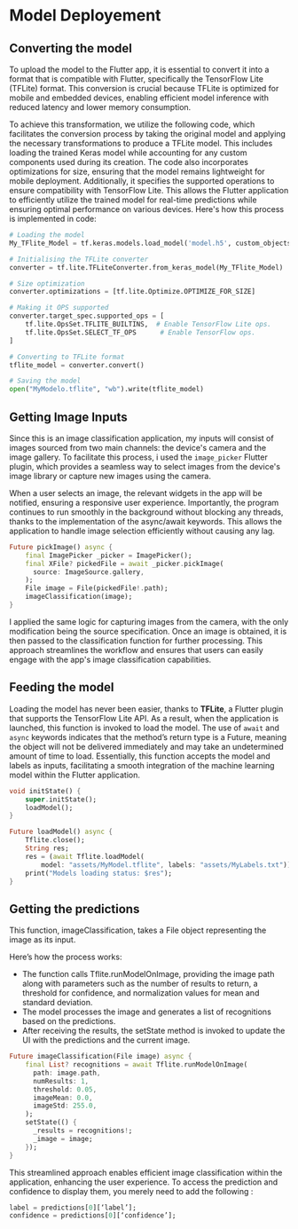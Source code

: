 # Model Deployement 

## Converting the model 
To upload the model to the Flutter app, it is essential to convert it into a format that is compatible with Flutter, specifically the TensorFlow Lite (TFLite) format. This conversion is crucial because TFLite is optimized for mobile and embedded devices, enabling efficient model inference with reduced latency and lower memory consumption.

To achieve this transformation, we utilize the following code, which facilitates the conversion process by taking the original model and applying the necessary transformations to produce a TFLite model. This includes loading the trained Keras model while accounting for any custom components used during its creation. The code also incorporates optimizations for size, ensuring that the model remains lightweight for mobile deployment. Additionally, it specifies the supported operations to ensure compatibility with TensorFlow Lite. This allows the Flutter application to efficiently utilize the trained model for real-time predictions while ensuring optimal performance on various devices. Here's how this process is implemented in code:

```python
# Loading the model
My_TFlite_Model = tf.keras.models.load_model('model.h5', custom_objects={"Patches": Patches, "PatchEncoder": PatchEncoder})

# Initialising the TFLite converter
converter = tf.lite.TFLiteConverter.from_keras_model(My_TFlite_Model)

# Size optimization
converter.optimizations = [tf.lite.Optimize.OPTIMIZE_FOR_SIZE]

# Making it OPS supported
converter.target_spec.supported_ops = [
    tf.lite.OpsSet.TFLITE_BUILTINS,  # Enable TensorFlow Lite ops.
    tf.lite.OpsSet.SELECT_TF_OPS      # Enable TensorFlow ops.
]

# Converting to TFLite format
tflite_model = converter.convert()

# Saving the model
open("MyModelo.tflite", "wb").write(tflite_model)
```

## Getting Image Inputs 

Since this is an image classification application, my inputs will consist of images sourced from two main channels: the device's camera and the image gallery. To facilitate this process, i used the `image_picker` Flutter plugin, which provides a seamless way to select images from the device's image library or capture new images using the camera.

When a user selects an image, the relevant widgets in the app will be notified, ensuring a responsive user experience. Importantly, the program continues to run smoothly in the background without blocking any threads, thanks to the implementation of the async/await keywords. This allows the application to handle image selection efficiently without causing any lag.

```dart
Future pickImage() async {
    final ImagePicker _picker = ImagePicker();
    final XFile? pickedFile = await _picker.pickImage(
      source: ImageSource.gallery,
    );
    File image = File(pickedFile!.path);
    imageClassification(image);
}
```
I applied the same logic for capturing images from the camera, with the only modification being the source specification. Once an image is obtained, it is then passed to the classification function for further processing. This approach streamlines the workflow and ensures that users can easily engage with the app's image classification capabilities.



## Feeding the model 

Loading the model has never been easier, thanks to **TFLite**, a Flutter plugin that supports the TensorFlow Lite API. As a result, when the application is launched, this function is invoked to load the model. The use of `await` and `async` keywords indicates that the method’s return type is a Future, meaning the object will not be delivered immediately and may take an undetermined amount of time to load. Essentially, this function accepts the model and labels as inputs, facilitating a smooth integration of the machine learning model within the Flutter application.

```dart
void initState() {
    super.initState();
    loadModel();
}

Future loadModel() async {
    Tflite.close();
    String res;
    res = (await Tflite.loadModel(
        model: "assets/MyModel.tflite", labels: "assets/MyLabels.txt"))!;
    print("Models loading status: $res");
}
```

## Getting the predictions 
This function, imageClassification, takes a File object representing the image as its input.

Here’s how the process works:

- The function calls Tflite.runModelOnImage, providing the image path along with parameters such as the number of results to return, a threshold for confidence, and normalization values for mean and standard deviation.
- The model processes the image and generates a list of recognitions based on the predictions.
- After receiving the results, the setState method is invoked to update the UI with the predictions and the current image.



```dart
Future imageClassification(File image) async {
    final List? recognitions = await Tflite.runModelOnImage(
      path: image.path,
      numResults: 1,
      threshold: 0.05,
      imageMean: 0.0,
      imageStd: 255.0,
    );
    setState(() {
      _results = recognitions!;
      _image = image;
    });
}
```

  
This streamlined approach enables efficient image classification within the application, enhancing the user experience. To access the prediction and confidence to display them, you merely need to add the following :

```dart
label = predictions[0][‘label’];
confidence = predictions[0][‘confidence’];
```


